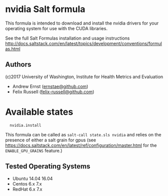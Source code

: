 nvidia Salt formula
========

This formula is intended to download and install the nvidia drivers for your operating system for use with the CUDA libraries.

See the full Salt Formulas installation and usage instructions
<http://docs.saltstack.com/en/latest/topics/development/conventions/formulas.html>

Authors
----
(c)2017 University of Washington, Institute for Health Metrics and Evaluation
 - Andrew Ernst (ernstae@github.com)
 - Felix Russell (felix-russell@github.com)


Available states
================

```
  nvidia.install
```
This formula can be called as `salt-call state.sls nvidia` and relies on the presence of either a salt grain for gpus (see https://docs.saltstack.com/en/latest/ref/configuration/master.html for the `ENABLE_GPU_GRAINS` feature.)


Tested Operating Systems
----
* Ubuntu 14.04 16.04
* Centos 6.x  7.x
* RedHat 6.x 7.x
